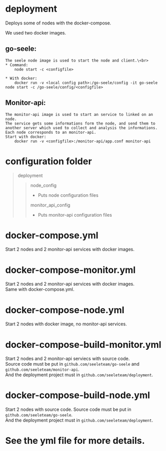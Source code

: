 # deployment
Deploys some of nodes with the docker-compose.

We used two docker images.
## go-seele:
    The seele node image is used to start the node and client.\<br> 
    * Command:
        node start -c <configfile>
    
    * With docker:
        docker run -v <local config path>:/go-seele/config -it go-seele node start -c /go-seele/config/<configfile>
        

## Monitor-api:
    The monitor-api image is used to start an service to linked on an node.
    The service gets some informations form the node, and send them to another server which used to collect and analysis the informations.
    Each node corresponds to an monitor-api.
    Start with docker:
        docker run -v <configfile>:/monitor-api/app.conf monitor-api

# configuration folder
>deployment
>>node_config
>> - Puts node configuration files
>>
>>monitor_api_config
>> - Puts monitor-api configuration files

# docker-compose.yml
Start 2 nodes and 2 monitor-api services with docker images.

# docker-compose-monitor.yml
Start 2 nodes and 2 monitor-api services with docker images.<br>
Same with docker-compose.yml.

# docker-compose-node.yml
Start 2 nodes with docker image, no monitor-api services.

# docker-compose-build-monitor.yml
Start 2 nodes and 2 monitor-api serviecs with source code.<br> 
Source code must be put in `github.com/seeleteam/go-seele` and `github.com/seeleteam/monitor-api`.<br> 
And the deployment project must in `github.com/seeleteam/deployment`.<br> 

# docker-compose-build-node.yml
Start 2 nodes with source code.
Source code must be put in `github.com/seeleteam/go-seele`.<br> 
And the deployment project must in `github.com/seeleteam/deployment`.<br> 

# See the yml file for more details.